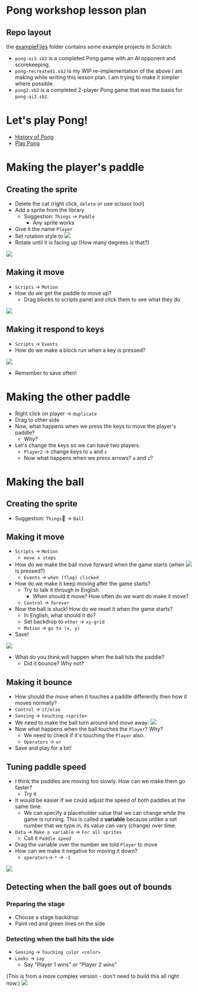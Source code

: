 # Pong workshop lesson plan

## Repo layout

the [exampleFiles](exampleFiles) folder contains some example projects in Scratch:

* `pong-ai3.sb2` is a completed Pong game with an AI opponent and scorekeeping.
* `pong-recreated1.sb2` is my WIP re-implementation of the above I am making while writing this lesson plan. I am trying to make it simpler where possible.
* `pong2.sb2` is a completed 2-player Pong game that was the basis for `pong-ai3.sb2`.

# Let's play Pong!

* [History of Pong](https://nerdist.com/atari-pong-45th-anniversary-history-video-game/)
* [Play Pong](https://codeincomplete.com/games/pong/)


# Making the player's paddle

## Creating the sprite

* Delete the cat (right click, `delete` or use scissor tool)
* Add a sprite from the library
	* Suggestion: `Things` -> `Paddle`
		* Any sprite works
* Give it the name `Player`
* Set rotation style to ![](images/00.png)
* Rotate until it is facing up (How many degrees is that?) 

![](images/01.png)

## Making it move
* `Scripts` -> `Motion`
* How do we get the paddle to move up?
	* Drag blocks to scripts panel and click them to see what they do

![](images/02.png)

## Making it respond to keys
* `Scripts` -> `Events`
* How do we make a block run when a key is pressed?

![](images/03.png)

* Remember to save often!

# Making the other paddle
* Right click on player -> `duplicate`
* Drag to other side
* Now, what happens when we press the keys to move the player's paddle?
	* Why?
* Let's change the keys so we can have two players.
	* `Player2` -> change keys to `a` and `z`
	* Now what happens when we press arrows? `a` and `z`?

# Making the ball

## Creating the sprite

* Suggestion: `Things` -> `Ball`

## Making it move
* `Scripts` -> `Motion`
	* `move x steps`
* How do we make the ball move forward when the game starts (when ![](images/greenflag.png) is pressed?)
	* `Events` -> `when (flag) clicked` 
* How do we make it keep moving after the game starts?
	* Try to talk it through in English.
		* When should it move? How often do we want do make it move?
	* `Control` -> `forever`
* Now the ball is stuck! How do we reset it when the game starts?
	* In English, what should it do?
	* Set backdrop to `other` -> `xy-grid`
	* `Motion` -> `go to (x, y)`
* Save!

![](images/04.png)

* What do you think will happen when the ball hits the paddle?
	* Did it bounce? Why not?

## Making it bounce
* How should the move when it touches a paddle differently then how it moves normally?
* `Control` -> `if/else`
* `Sensing` -> `touching <sprite>`
* We need to make the ball turn around and move away:
![](images/05.png)
* Now what happens when the ball touches the `Player`? Why?
	* We need to check if it's touching the `Player` also.
	* `Operators` -> `or`
* Save and play for a bit!

## Tuning paddle speed
* I think the paddles are moving too slowly. How can we make them go faster?
	* Try it
* It would be easier if we could adjust the speed of both paddles at the same time.
	* We can specify a placeholder value that we can change while the game is running. This is called a **variable** because unlike a set number that we type in, its value can vary (change) over time.
* `Data` -> `Make a variable` -> `For all sprites`
	* Call it `Paddle speed`
* Drag the variable over the number we told `Player` to move
* How can we make it negative for moving it down?
	* `operators`-> `*` -> `-1`

![](images/06.png)

## Detecting when the ball goes out of bounds

### Preparing the stage

* Choose a stage backdrop
* Paint red and green lines on the side

### Detecting when the ball hits the side
* `Sensing` -> `Touching color <color>`
* `Looks` -> `say`
	* Say "Player 1 wins" or "Player 2 wins"

(This is from a more complex version - don't need to build this all right now:)
![](images/07.png)